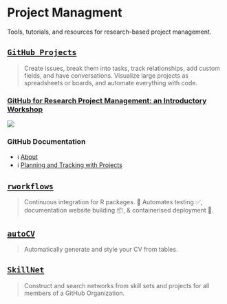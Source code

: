 # Project Managment

Tools, tutorials, and resources for research-based project management.


## [`GitHub Projects`](https://github.com/features/issues)
> Create issues, break them into tasks, track relationships, add custom fields, and have conversations. Visualize large projects as spreadsheets or boards, and automate everything with code.

<a href="https://youtu.be/zTNDo4PGTds?si=Ceb0HCvjrk9I2Pxx" target="_blank">
<div>
<h3>GitHub for Research Project Management: an Introductory Workshop</h3>
<img src="https://img.youtube.com/vi/zTNDo4PGTds/0.jpg">
</div>
</a> 

### GitHub Documentation  
- ℹ️ [About](https://docs.github.com/en/issues/planning-and-tracking-with-projects/learning-about-projects/about-projects)
- ℹ️ [Planning and Tracking with Projects](https://docs.github.com/en/issues/planning-and-tracking-with-projects)

## [`rworkflows`](https://github.com/neurogenomics/rworkflows)  
> Continuous integration for R packages. 🔀 Automates testing ✅, documentation website building 📦, & containerised deployment 🐳.

## [`autoCV`](https://github.com/bschilder/autoCV)  
> Automatically generate and style your CV from tables.

## [`SkillNet`](https://github.com/neurogenomics/SkillNet)  
> Construct and search networks from skill sets and projects for all members of a GitHub Organization.
